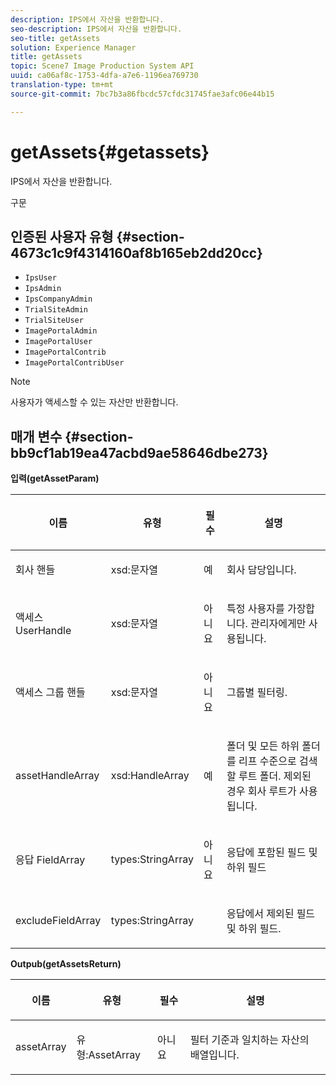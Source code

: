 ```yaml
---
description: IPS에서 자산을 반환합니다.
seo-description: IPS에서 자산을 반환합니다.
seo-title: getAssets
solution: Experience Manager
title: getAssets
topic: Scene7 Image Production System API
uuid: ca06af8c-1753-4dfa-a7e6-1196ea769730
translation-type: tm+mt
source-git-commit: 7bc7b3a86fbcdc57cfdc31745fae3afc06e44b15

---
```



# getAssets{#getassets}

IPS에서 자산을 반환합니다.

구문

## 인증된 사용자 유형 {#section-4673c1c9f4314160af8b165eb2dd20cc}

* `IpsUser`
* `IpsAdmin`
* `IpsCompanyAdmin`
* `TrialSiteAdmin`
* `TrialSiteUser`
* `ImagePortalAdmin`
* `ImagePortalUser`
* `ImagePortalContrib`
* `ImagePortalContribUser`

>[!NOTE]
>
>사용자가 액세스할 수 있는 자산만 반환합니다.

## 매개 변수 {#section-bb9cf1ab19ea47acbd9ae58646dbe273}

**입력(getAssetParam)**

<table id="table_15CDEFC7F836411C80AA122E3A701C77"> 
 <thead> 
  <tr> 
   <th colname="col1" class="entry"> <p>이름 </p> </th> 
   <th colname="col2" class="entry"> <p>유형 </p> </th> 
   <th colname="col3" class="entry"> <p>필수 </p> </th> 
   <th colname="col4" class="entry"> <p>설명 </p> </th> 
  </tr> 
 </thead>
 <tbody> 
  <tr> 
   <td colname="col1"> <p><span class="codeph"> 회사 <span class="varname"> 핸들</span></span> </p> </td> 
   <td colname="col2"> <p><span class="codeph"> xsd:문자열</span> </p> </td> 
   <td colname="col3"> <p>예 </p> </td> 
   <td colname="col4"> <p>회사 담당입니다. </p> </td> 
  </tr> 
  <tr> 
   <td colname="col1"> <p><span class="codeph"> 액세스 <span class="varname"> UserHandle</span></span> </p> </td> 
   <td colname="col2"> <p><span class="codeph"> xsd:문자열</span> </p> </td> 
   <td colname="col3"> <p>아니요 </p> </td> 
   <td colname="col4"> <p>특정 사용자를 가장합니다. 관리자에게만 사용됩니다. </p> </td> 
  </tr> 
  <tr> 
   <td colname="col1"> <p><span class="codeph"> 액세스 <span class="varname"> 그룹</span> 핸들 </span> </p> </td> 
   <td colname="col2"> <p><span class="codeph"> xsd:문자열</span> </p> </td> 
   <td colname="col3"> <p>아니요 </p> </td> 
   <td colname="col4"> <p>그룹별 필터링. </p> </td> 
  </tr> 
  <tr> 
   <td colname="col1"> <p><span class="codeph"> assetHandleArray <span class="varname"></span></span> </p> </td> 
   <td colname="col2"> <p><span class="codeph"> xsd:HandleArray</span> </p> </td> 
   <td colname="col3"> <p>예 </p> </td> 
   <td colname="col4"> <p>폴더 및 모든 하위 폴더를 리프 수준으로 검색할 루트 폴더. 제외된 경우 회사 루트가 사용됩니다. </p> </td> 
  </tr> 
  <tr> 
   <td colname="col1"> <p><span class="codeph"> 응답 <span class="varname"> FieldArray</span></span> </p> </td> 
   <td colname="col2"> <p><span class="codeph"> types:StringArray</span> </p> </td> 
   <td colname="col3"> <p>아니요 </p> </td> 
   <td colname="col4"> <p>응답에 포함된 필드 및 하위 필드 </p> </td> 
  </tr> 
  <tr> 
   <td colname="col1"> <p><span class="codeph"> excludeFieldArray <span class="varname"></span></span> </p> </td> 
   <td colname="col2"> <p><span class="codeph"> types:StringArray</span> </p> </td> 
   <td colname="col3"> <p> </p> </td> 
   <td colname="col4"> <p>응답에서 제외된 필드 및 하위 필드. </p> </td> 
  </tr> 
 </tbody> 
</table>

**Outpub(getAssetsReturn)**

<table id="table_694932BBBD2C4167871380B2CF514BEA"> 
 <thead> 
  <tr> 
   <th colname="col1" class="entry"> <p>이름 </p> </th> 
   <th colname="col2" class="entry"> <p>유형 </p> </th> 
   <th colname="col3" class="entry"> <p>필수 </p> </th> 
   <th colname="col4" class="entry"> <p>설명 </p> </th> 
  </tr> 
 </thead>
 <tbody> 
  <tr> 
   <td colname="col1"> <p><span class="codeph"> assetArray <span class="varname"></span></span> </p> </td> 
   <td colname="col2"> <p><span class="codeph"> 유형:AssetArray</span> </p> </td> 
   <td colname="col3"> <p>아니요 </p> </td> 
   <td colname="col4"> <p>필터 기준과 일치하는 자산의 배열입니다. </p> </td> 
  </tr> 
 </tbody> 
</table>


